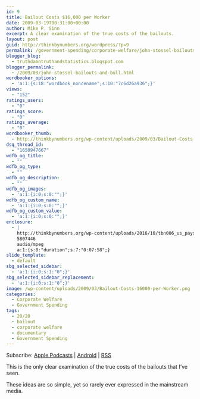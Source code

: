 ```yaml
---
id: 9
title: Bailout Costs $16,000 per Worker
date: 2009-03-19T00:31:00+00:00
author: Mike P. Sinn
excerpt: A clear examination of the true costs of the bailouts.
layout: post
guid: http://thinkbynumbers.org/wordpress/?p=9
permalink: /government-spending/corporate-welfare/john-stossel-bailouts-and-bull/
blogger_blog:
  - truthdamntruthandstatistics.blogspot.com
blogger_permalink:
  - /2009/03/john-stossel-bailouts-and-bull.html
wordbooker_options:
  - 'a:1:{s:18:"wordbook_noncename";s:10:"7c6d26a936";}'
views:
  - "152"
ratings_users:
  - "0"
ratings_score:
  - "0"
ratings_average:
  - "0"
wordbooker_thumb:
  - http://thinkbynumbers.org/wp-content/uploads/2009/03/Bailout-Costs-16000-per-Worker-90x90.png
dsq_thread_id:
  - "1650947667"
wdfb_og_title:
  - ""
wdfb_og_type:
  - ""
wdfb_og_description:
  - ""
wdfb_og_images:
  - 'a:1:{i:0;s:0:"";}'
wdfb_og_custom_name:
  - 'a:1:{i:0;s:0:"";}'
wdfb_og_custom_value:
  - 'a:1:{i:0;s:0:"";}'
enclosure:
  - |
    http://thinkbynumbers.org/wp-content/uploads/2016/10/tbn006_us_pays_16000_per_worker.mp3
    5807446
    audio/mpeg
    a:1:{s:8:"duration";s:7:"0:07:58";}
slide_template:
  - default
sbg_selected_sidebar:
  - 'a:1:{i:0;s:1:"0";}'
sbg_selected_sidebar_replacement:
  - 'a:1:{i:0;s:1:"0";}'
image: /wp-content/uploads/2009/03/Bailout-Costs-16000-per-Worker.png
categories:
  - Corporate Welfare
  - Government Spending
tags:
  - 20/20
  - bailout
  - corporate welfare
  - documentary
  - Government Spending
---
```

<div class="powerpress_player" id="powerpress_player_222">
</div>

<p class="powerpress_links powerpress_subscribe_links">
  Subscribe: <a href="https://itunes.apple.com/us/podcast/think-by-numbers/id660714690?mt=2&ls=1#episodeGuid=http%3A%2F%2Fthinkbynumbers.org%2Fwordpress%2F%3Fp%3D9" class="powerpress_link_subscribe powerpress_link_subscribe_itunes" title="Subscribe on Apple Podcasts" rel="nofollow">Apple Podcasts</a> | <a href="https://subscribeonandroid.com/thinkbynumbers.org/feed/podcast/" class="powerpress_link_subscribe powerpress_link_subscribe_android" title="Subscribe on Android" rel="nofollow">Android</a> | <a href="https://thinkbynumbers.org/feed/podcast/" class="powerpress_link_subscribe powerpress_link_subscribe_rss" title="Subscribe via RSS" rel="nofollow">RSS</a>
</p>

This is the only clear examination of the true costs of the bailouts that I&#8217;ve seen.

These ideas are so simple, yet so rarely ever expressed in the mainstream media.